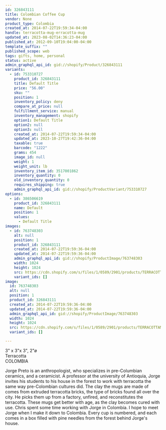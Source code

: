 ```yaml
---
id: 326843111
title: Colombian Coffee Cup
vendor: None
product_type: Colombia
created_at: 2014-07-22T19:59:34-04:00
handle: terracotta-mug-erracotta-mug
updated_at: 2023-08-02T14:36:23-04:00
published_at: 2012-09-10T19:04:00-04:00
template_suffix: ""
published_scope: web
tags: gifts, home, personal
status: active
admin_graphql_api_id: gid://shopify/Product/326843111
variants:
  - id: 753310727
    product_id: 326843111
    title: Default Title
    price: "56.00"
    sku: ""
    position: 1
    inventory_policy: deny
    compare_at_price: null
    fulfillment_service: manual
    inventory_management: shopify
    option1: Default Title
    option2: null
    option3: null
    created_at: 2014-07-22T19:59:34-04:00
    updated_at: 2023-10-27T19:42:36-04:00
    taxable: true
    barcode: "1222"
    grams: 454
    image_id: null
    weight: 1
    weight_unit: lb
    inventory_item_id: 3517001862
    inventory_quantity: 0
    old_inventory_quantity: 0
    requires_shipping: true
    admin_graphql_api_id: gid://shopify/ProductVariant/753310727
options:
  - id: 386506619
    product_id: 326843111
    name: Default
    position: 1
    values:
      - Default Title
images:
  - id: 763748303
    alt: null
    position: 1
    product_id: 326843111
    created_at: 2014-07-22T19:59:36-04:00
    updated_at: 2014-07-22T19:59:36-04:00
    admin_graphql_api_id: gid://shopify/ProductImage/763748303
    width: 1024
    height: 1024
    src: https://cdn.shopify.com/s/files/1/0589/2901/products/TERRACOTTAMUG.jpeg?v=1406073576
    variant_ids: []
image:
  id: 763748303
  alt: null
  position: 1
  product_id: 326843111
  created_at: 2014-07-22T19:59:36-04:00
  updated_at: 2014-07-22T19:59:36-04:00
  admin_graphql_api_id: gid://shopify/ProductImage/763748303
  width: 1024
  height: 1024
  src: https://cdn.shopify.com/s/files/1/0589/2901/products/TERRACOTTAMUG.jpeg?v=1406073576
  variant_ids: []

---
```


3" x 3"x 3", 2"ø  
Terracotta  
COLOMBIA

Jorge Preto is an anthropologist, who specializes in pre-Columbian ceramics, and a ceramicist. A professor at the university of Antioquia, Jorge invites his students to his house in the forest to work with terracotta the same way pre-Colombian cultures did. The clay the mugs are made of comes from extruded terracotta bricks, the type of bricks found all over the city. He picks them up from a factory, unfired, and reconstitutes the terracotta. These mugs get better with age, as the clay becomes cured with use. Chris spent some time working with Jorge in Colombia. I hope to meet Jorge when I make it down to Colombia. Every cup is numbered, and each comes in a box filled with pine needles from the forest behind Jorge's house.